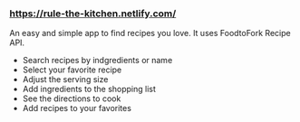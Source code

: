 ### https://rule-the-kitchen.netlify.com/

An easy and simple app to find recipes you love. It uses FoodtoFork Recipe API.

- Search recipes by indgredients or name
- Select your favorite recipe
- Adjust the serving size
- Add ingredients to the shopping list
- See the directions to cook
- Add recipes to your favorites
